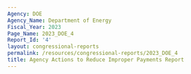 ```yaml
---
Agency: DOE
Agency_Name: Department of Energy
Fiscal_Year: 2023
Page_Name: 2023_DOE_4
Report_Id: '4'
layout: congressional-reports
permalink: /resources/congressional-reports/2023_DOE_4
title: Agency Actions to Reduce Improper Payments Report
---
```

